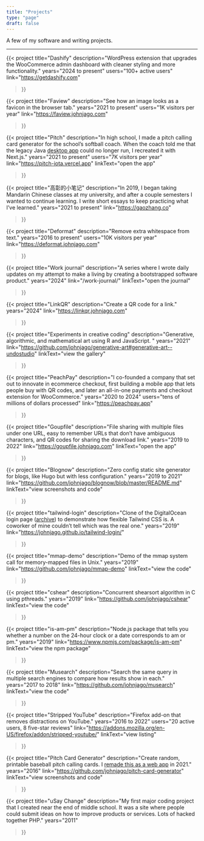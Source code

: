 ```yaml
---
title: "Projects"
type: "page"
draft: false
---
```


A few of my software and writing projects.

***

{{< project
	title="Dashify"
	description="WordPress extension that upgrades the WooCommerce admin dashboard with cleaner styling and more functionality."
	years="2024 to present"
	users="100+ active users"
	link="https://getdashify.com"
>}}

{{< project
	title="Faview"
	description="See how an image looks as a favicon in the browser tab."
	years="2021 to present"
	users="1K visitors per year"
	link="https://faview.johnjago.com"
>}}

{{< project
	title="Pitch"
	description="In high school, I made a pitch calling card generator for the school’s softball coach. When the coach told me that the legacy Java [desktop app](#pitch-card-generator) could no longer run, I recreated it with Next.js."
	years="2021 to present"
	users="7K visitors per year"
	link="https://pitch-iota.vercel.app"
	linkText="open the app"
>}}

{{< project
	title="高彰的小笔记"
	description="In 2019, I began taking Mandarin Chinese classes at my university, and after a couple semesters I wanted to continue learning. I write short essays to keep practicing what I’ve learned."
	years="2021 to present"
	link="https://gaozhang.co"
>}}

{{< project
	title="Deformat"
	description="Remove extra whitespace from text."
	years="2016 to present"
	users="10K visitors per year"
	link="https://deformat.johnjago.com"
>}}

{{< project
	title="Work journal"
	description="A series where I wrote daily updates on my attempt to make a living by creating a bootstrapped software product."
	years="2024"
	link="/work-journal/"
	linkText="open the journal"
>}}

{{< project
	title="LinkQR"
	description="Create a QR code for a link."
	years="2024"
	link="https://linkqr.johnjago.com"
>}}

{{< project
	title="Experiments in creative coding"
	description="Generative, algorithmic, and mathematical art using R and JavaScript. "
	years="2021"
	link="https://github.com/johnjago/generative-art#generative-art--undostudio"
	linkText="view the gallery"
>}}

{{< project
	title="PeachPay"
	description="I co-founded a company that set out to innovate in ecommerce checkout, first building a mobile app that lets people buy with QR codes, and later an all-in-one payments and checkout extension for WooCommerce."
	years="2020 to 2024"
	users="tens of millions of dollars processed"
	link="https://peachpay.app"
>}}

{{< project
	title="Goupfile"
	description="File sharing with multiple files under one URL, easy to remember URLs that don’t have ambiguous characters, and QR codes for sharing the download link."
	years="2019 to 2022"
	link="https://goupfile.johnjago.com"
	linkText="open the app"
>}}

{{< project
	title="Blognow"
	description="Zero config static site generator for blogs, like Hugo but with less configuration."
	years="2019 to 2021"
	link="https://github.com/johnjago/blognow/blob/master/README.md"
	linkText="view screenshots and code"
>}}

{{< project
	title="tailwind-login"
	description="Clone of the DigitalOcean login page ([archive](http://web.archive.org/web/20190113042309/https://cloud.digitalocean.com/login)) to demonstrate how flexible Tailwind CSS is. A coworker of mine couldn’t tell which was the real one."
	years="2019"
	link="https://johnjago.github.io/tailwind-login/"
>}}

{{< project
	title="mmap-demo"
	description="Demo of the mmap system call for memory-mapped files in Unix."
	years="2019"
	link="https://github.com/johnjago/mmap-demo"
	linkText="view the code"
>}}

{{< project
	title="cshear"
	description="Concurrent shearsort algorithm in C using pthreads."
	years="2019"
	link="https://github.com/johnjago/cshear"
	linkText="view the code"
>}}

{{< project
	title="is-am-pm"
	description="Node.js package that tells you whether a number on the 24-hour clock or a date corresponds to am or pm."
	years="2019"
	link="https://www.npmjs.com/package/is-am-pm"
	linkText="view the npm package"
>}}

{{< project
	title="Musearch"
	description="Search the same query in multiple search engines to compare how results show in each."
	years="2017 to 2018"
	link="https://github.com/johnjago/musearch"
	linkText="view the code"
>}}

{{< project
	title="Stripped YouTube"
	description="Firefox add-on that removes distractions on YouTube."
	years="2016 to 2022"
	users="20 active users, 8 five-star reviews"
	link="https://addons.mozilla.org/en-US/firefox/addon/stripped-youtube/"
	linkText="view listing"
>}}

{{< project
	title="Pitch Card Generator"
	description="Create random, printable baseball pitch calling cards. I [remade this as a web app](#pitch) in 2021."
	years="2016"
	link="https://github.com/johnjago/pitch-card-generator"
	linkText="view screenshots and code"
>}}

{{< project
	title="uSay Change"
	description="My first major coding project that I created near the end of middle school. It was a site where people could submit ideas on how to improve products or services. Lots of hacked together PHP."
	years="2011"
>}}
